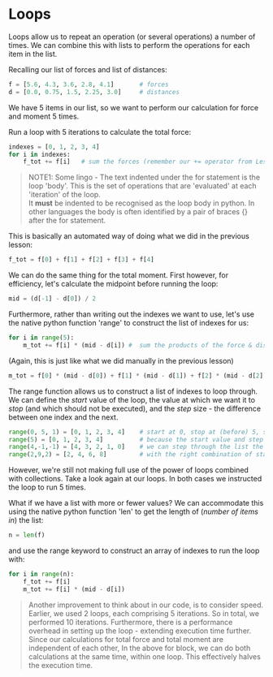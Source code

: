 # Loops 

Loops allow us to repeat an operation (or several operations) a number of times.
We can combine this with lists to perform the operations for each item in the list.

Recalling our list of forces and list of distances:
```python
f = [5.6, 4.3, 3.6, 2.8, 4.1]		# forces
d = [0.0, 0.75, 1.5, 2.25, 3.0]		# distances
```

We have 5 items in our list, so we want to perform our calculation for force and moment 5 times.

Run a loop with 5 iterations to calculate the total force:
```python
indexes = [0, 1, 2, 3, 4]
for i in indexes:
	f_tot += f[i]	# sum the forces (remember our += operator from Lesson 1)
```

>NOTE1: Some lingo - The text indented under the for statement is the loop 'body'. This is the set of operations that are 'evaluated' at each 'iteration' of the loop.<br> It **must** be indented to be recognised as the loop body in python. In other languages the body is often identified by a pair of braces {} after the for statement.

This is basically an automated way of doing what we did in the previous lesson:
```python
f_tot = f[0] + f[1] + f[2] + f[3] + f[4]
```

We can do the same thing for the total moment.
First however, for efficiency, let's calculate the midpoint before running the loop:
```python
mid = (d[-1] - d[0]) / 2
```
Furthermore, rather than writing out the indexes we want to use,
let's use the native python function 'range' to construct the list of indexes for us:
```python
for i in range(5):
	m_tot += f[i] * (mid - d[i]) #  sum the products of the force & distance
```
(Again, this is just like what we did manually in the previous lesson)
```python
m_tot = f[0] * (mid - d[0]) + f[1] * (mid - d[1]) + f[2] * (mid - d[2]) + f[3] * (mid - d[3]) + f[4] * (mid - d[4])
```

The range function allows us to construct a list of indexes to loop through. We can define the _start_ value of the loop, the value at which we want it to _stop_ (and which should not be executed), and the _step_ size - the difference between one index and the next. 
```python
range(0, 5, 1) = [0, 1, 2, 3, 4] 	# start at 0, stop at (before) 5, step by 1
range(5) = [0, 1, 2, 3, 4] 			# because the start value and step size are optional, we can omit them and get the same list
range(4,-1,-1) = [4, 3, 2, 1, 0] 	# we can step through the list the backwards and count down instead using step = -1
range(2,9,2) = [2, 4, 6, 8]			# with the right combination of start, stop & step values, we can create all kinds of lists
```

However, we're still not making full use of the power of loops combined with collections.
Take a look again at our loops. In both cases we instructed the loop to run 5 times. 

What if we have a list with more or fewer values?
We can accommodate this using the native python function 'len' to get the length of (_number of items in_) the list:
```python
n = len(f)
```
and use the range keyword to construct an array of indexes to run the loop with:
```python
for i in range(n):
	f_tot += f[i]
	m_tot += f[i] * (mid - d[i])
```

> Another improvement to think about in our code, is to consider speed.
Earlier, we used 2 loops, each comprising 5 iterations. So in total, we performed 10 iterations.
Furthermore, there is a performance overhead in setting up the loop - extending execution time further.
Since our calculations for total force and total moment are independent of each other, 
In the above for block, we can do both calculations at the same time, within one loop.
This effectively halves the execution time.